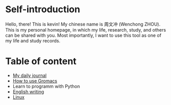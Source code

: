 # Self-introduction
Hello, there! This is kevin! My chinese name is 周文冲 (Wenchong ZHOU). This is my personal homepage, in which my life, research, study, and others can be shared with you. Most importantly, I want to use this tool as one of my life and study records.
# Table of content
* [My daily journal](https://chongchong8.github.io/journal/)
* [How to use Gromacs](https://chongchong8.github.io/md/)
* Learn to programm with Python
* [English writing](https://chongchong8.github.io/writing/)
* [Linux](https://chongchong8.github.io/linux/)
